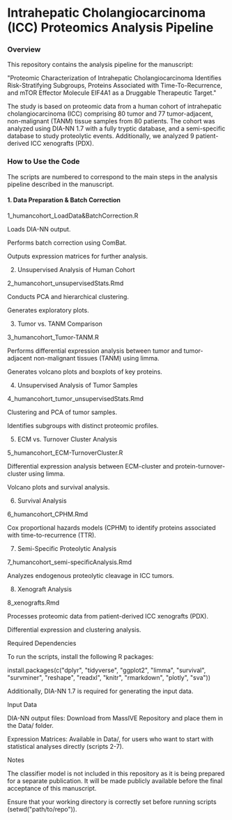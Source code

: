 # Intrahepatic Cholangiocarcinoma (ICC) Proteomics Analysis Pipeline

### Overview

This repository contains the analysis pipeline for the manuscript:

"Proteomic Characterization of Intrahepatic Cholangiocarcinoma Identifies Risk-Stratifying Subgroups, Proteins Associated with Time-To-Recurrence, and mTOR Effector Molecule EIF4A1 as a Druggable Therapeutic Target."

The study is based on proteomic data from a human cohort of intrahepatic cholangiocarcinoma (ICC) comprising 80 tumor and 77 tumor-adjacent, non-malignant (TANM) tissue samples from 80 patients. The cohort was analyzed using DIA-NN 1.7 with a fully tryptic database, and a semi-specific database to study proteolytic events. Additionally, we analyzed 9 patient-derived ICC xenografts (PDX).

### How to Use the Code

The scripts are numbered to correspond to the main steps in the analysis pipeline described in the manuscript.

#### 1. Data Preparation & Batch Correction

1_humancohort_LoadData&BatchCorrection.R

Loads DIA-NN output.

Performs batch correction using ComBat.

Outputs expression matrices for further analysis.

2. Unsupervised Analysis of Human Cohort

2_humancohort_unsupervisedStats.Rmd

Conducts PCA and hierarchical clustering.

Generates exploratory plots.

3. Tumor vs. TANM Comparison

3_humancohort_Tumor-TANM.R

Performs differential expression analysis between tumor and tumor-adjacent non-malignant tissues (TANM) using limma.

Generates volcano plots and boxplots of key proteins.

4. Unsupervised Analysis of Tumor Samples

4_humancohort_tumor_unsupervisedStats.Rmd

Clustering and PCA of tumor samples.

Identifies subgroups with distinct proteomic profiles.

5. ECM vs. Turnover Cluster Analysis

5_humancohort_ECM-TurnoverCluster.R

Differential expression analysis between ECM-cluster and protein-turnover-cluster using limma.

Volcano plots and survival analysis.

6. Survival Analysis

6_humancohort_CPHM.Rmd

Cox proportional hazards models (CPHM) to identify proteins associated with time-to-recurrence (TTR).

7. Semi-Specific Proteolytic Analysis

7_humancohort_semi-specificAnalysis.Rmd

Analyzes endogenous proteolytic cleavage in ICC tumors.

8. Xenograft Analysis

8_xenografts.Rmd

Processes proteomic data from patient-derived ICC xenografts (PDX).

Differential expression and clustering analysis.

Required Dependencies

To run the scripts, install the following R packages:

install.packages(c("dplyr", "tidyverse", "ggplot2", "limma", "survival", "survminer", "reshape", "readxl", "knitr", "rmarkdown", "plotly", "sva"))

Additionally, DIA-NN 1.7 is required for generating the input data.

Input Data

DIA-NN output files: Download from MassIVE Repository and place them in the Data/ folder.

Expression Matrices: Available in Data/, for users who want to start with statistical analyses directly (scripts 2-7).

Notes

The classifier model is not included in this repository as it is being prepared for a separate publication. It will be made publicly available before the final acceptance of this manuscript.

Ensure that your working directory is correctly set before running scripts (setwd("path/to/repo")).
